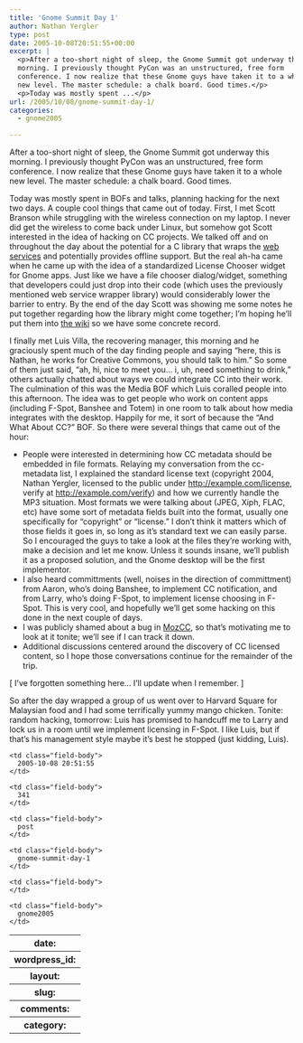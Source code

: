 ```yaml
---
title: 'Gnome Summit Day 1'
author: Nathan Yergler
type: post
date: 2005-10-08T20:51:55+00:00
excerpt: |
  <p>After a too-short night of sleep, the Gnome Summit got underway this
  morning. I previously thought PyCon was an unstructured, free form
  conference. I now realize that these Gnome guys have taken it to a whole
  new level. The master schedule: a chalk board. Good times.</p>
  <p>Today was mostly spent ...</p>
url: /2005/10/08/gnome-summit-day-1/
categories:
  - gnome2005

---
```

After a too-short night of sleep, the Gnome Summit got underway this morning. I previously thought PyCon was an unstructured, free form conference. I now realize that these Gnome guys have taken it to a whole new level. The master schedule: a chalk board. Good times.

Today was mostly spent in BOFs and talks, planning hacking for the next two days. A couple cool things that came out of today. First, I met Scott Branson while struggling with the wireless connection on my laptop. I never did get the wireless to come back under Linux, but somehow got Scott interested in the idea of hacking on <span class="caps">CC</span> projects. We talked off and on throughout the day about the potential for a C library that wraps the [web services][1]  and potentially provides offline support. But the real ah-ha came when he came up with the idea of a standardized License Chooser widget for Gnome apps. Just like we have a file chooser dialog/widget, something that developers could just drop into their code (which uses the previously mentioned web service wrapper library) would considerably lower the barrier to entry. By the end of the day Scott was showing me some notes he put together regarding how the library might come together; I’m hoping he’ll put them into [the wiki][2]  so we have some concrete record.

I finally met Luis Villa, the recovering manager, this morning and he graciously spent much of the day finding people and saying “here, this is Nathan, he works for Creative Commons, you should talk to him.” So some of them just said, “ah, hi, nice to meet you… i, uh, need something to drink,” others actually chatted about ways we could integrate <span class="caps">CC</span> into their work. The culmination of this was the Media <span class="caps">BOF</span> which Luis coralled people into this afternoon. The idea was to get people who work on content apps (including F-Spot, Banshee and Totem) in one room to talk about how media integrates with the desktop. Happily for me, it sort of because the “And What About <span class="caps">CC</span>?” <span class="caps">BOF</span>. So there were several things that came out of the hour:

<ul class="simple">
  <li>
    People were interested in determining how <span class="caps">CC</span> metadata should be embedded in file formats. Relaying my conversation from the cc-metadata list, I explained the standard license text (copyright 2004, Nathan Yergler, licensed to the public under <a class="reference external" href="http://example.com/license">http://example.com/license</a>, verify at <a class="reference external" href="http://example.com/verify">http://example.com/verify</a>) and how we currently handle the <span class="caps">MP3</span> situation. Most formats we were talking about (<span class="caps">JPEG</span>, Xiph, <span class="caps">FLAC</span>, etc) have some sort of metadata fields built into the format, usually one specifically for “copyright” or “license.” I don’t think it matters which of those fields it goes in, so long as it’s standard text we can easily parse. So I encouraged the guys to take a look at the files they’re working with, make a decision and let me know. Unless it sounds insane, we’ll publish it as a proposed solution, and the Gnome desktop will be the first implementor.
  </li>
  <li>
    I also heard committments (well, noises in the direction of committment) from Aaron, who’s doing Banshee, to implement <span class="caps">CC</span> notification, and from Larry, who’s doing F-Spot, to implement license choosing in F-Spot. This is very cool, and hopefully we’ll get some hacking on this done in the next couple of days.
  </li>
  <li>
    I was publicly shamed about a bug in <a class="reference external" href="http://yergler.net/projects/mozcc">MozCC</a>, so that’s motivating me to look at it tonite; we’ll see if I can track it down.
  </li>
  <li>
    Additional discussions centered around the discovery of <span class="caps">CC</span> licensed content, so I hope those conversations continue for the remainder of the trip.
  </li>
</ul>

[ I’ve forgotten something here… I’ll update when I remember. ]

So after the day wrapped a group of us went over to Harvard Square for Malaysian food and I had some terrifically yummy mango chicken. Tonite: random hacking, tomorrow: Luis has promised to handcuff me to Larry and lock us in a room until we implement licensing in F-Spot. I like Luis, but if that’s his management style maybe it’s best he stopped (just kidding, Luis).

<table class="docutils field-list" frame="void" rules="none">
  <col class="field-name" /> <col class="field-body" /> <tr class="field">
    <th class="field-name">
      date:
    </th>

    <td class="field-body">
      2005-10-08 20:51:55
    </td>
  </tr>

  <tr class="field">
    <th class="field-name">
      wordpress_id:
    </th>

    <td class="field-body">
      341
    </td>
  </tr>

  <tr class="field">
    <th class="field-name">
      layout:
    </th>

    <td class="field-body">
      post
    </td>
  </tr>

  <tr class="field">
    <th class="field-name">
      slug:
    </th>

    <td class="field-body">
      gnome-summit-day-1
    </td>
  </tr>

  <tr class="field">
    <th class="field-name">
      comments:
    </th>

    <td class="field-body">
    </td>
  </tr>

  <tr class="field">
    <th class="field-name">
      category:
    </th>

    <td class="field-body">
      gnome2005
    </td>
  </tr>
</table>

 [1]: http://api.creativecommons.org
 [2]: http://developer.creativecommons.org